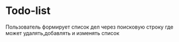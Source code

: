# Todo-list
Пользователь формирует список дел через поисковую строку
где может удалять,добавлять и изменять список
